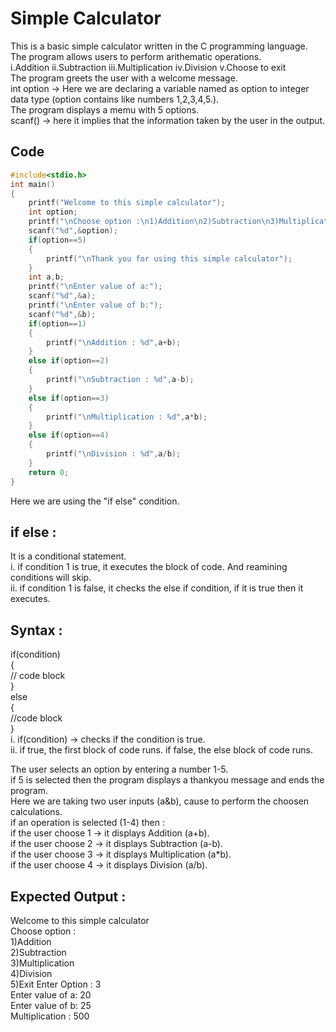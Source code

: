 # Simple Calculator  
This is a basic simple calculator written in the C programming language.  
The program allows users to perform arithematic operations.  
i.Addition  ii.Subtraction  iii.Multiplication  iv.Division  v.Choose to exit  
The program greets the user with a welcome message.  
int option -> Here we are declaring a variable named as option to integer data type (option contains like numbers 1,2,3,4,5.).  
The program displays a memu with 5 options.  
scanf() -> here it implies that the information taken by the user in the output.  

## Code  
```c  
#include<stdio.h>  
int main()  
{  
    printf("Welcome to this simple calculator");  
    int option;  
    printf("\nChoose option :\n1)Addition\n2)Subtraction\n3)Multiplication\n4)Division\n5)Exit\nEnter Option :");  
    scanf("%d",&option);  
    if(option==5)  
    {  
        printf("\nThank you for using this simple calculator");  
    }  
    int a,b;  
    printf("\nEnter value of a:");  
    scanf("%d",&a);  
    printf("\nEnter value of b:");  
    scanf("%d",&b);  
    if(option==1)   
    {   
        printf("\nAddition : %d",a+b);  
    }   
    else if(option==2)  
    {  
        printf("\nSubtraction : %d",a-b);  
    }  
    else if(option==3)  
    {  
        printf("\nMultiplication : %d",a*b);  
    }  
    else if(option==4)  
    {  
        printf("\nDivision : %d",a/b);  
    }  
    return 0;  
}  
```
  
Here we are using the "if else" condition.  
## if else :  
It is a conditional statement.  
i. if condition 1 is true, it executes the block of code. And reamining conditions will skip.  
ii. if condition 1 is false, it checks the else if condition, if it is true then it executes.  
  
## Syntax :
if(condition)  
{  
    // code block  
}  
else  
{  
    //code block  
}  
i. if(condition) -> checks if the condition is true.  
ii. if true, the first block of code runs. if false, the else block of code runs. 
  
The user selects an option by entering a number 1-5.  
if 5 is selected then the program displays a thankyou message and ends the program.  
Here we are taking two user inputs (a&b), cause to perform the choosen calculations.  
if an operation is selected (1-4) then :  
if the user choose 1 -> it displays Addition (a+b).  
if the user choose 2 -> it displays Subtraction (a-b).  
if the user choose 3 -> it displays Multiplication (a*b).  
if the user choose 4 -> it displays Division (a/b).

## Expected Output :
Welcome to this simple calculator  
Choose option :  
1)Addition  
2)Subtraction  
3)Multiplication  
4)Division  
5)Exit 
Enter Option : 3   
Enter value of a: 20  
Enter value of b: 25  
Multiplication : 500





